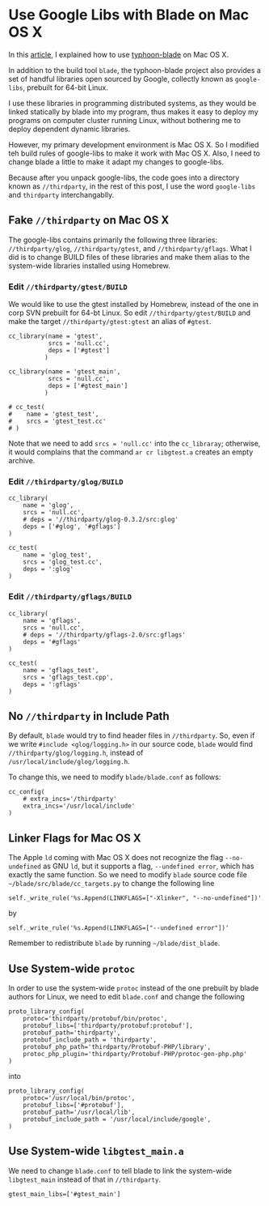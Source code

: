 # Use Google Libs with Blade on Mac OS X

In this
[article](http://cxwangyi.github.com/2013/02/22/use-blade-with-mac-os-x/),
I explained how to use
[typhoon-blade](http://code.google.com/p/typhoon-blade/) on Mac OS X.

In addition to the build tool `blade`, the typhoon-blade project also
provides a set of handful libraries open sourced by Google, collectly
known as `google-libs`, prebuilt for 64-bit Linux.

I use these libraries in programming distributed systems, as they
would be linked statically by blade into my program, thus makes it
easy to deploy my programs on computer cluster running Linux, without
bothering me to deploy dependent dynamic libraries.

However, my primary development environment is Mac OS X.  So I
modified teh build rules of google-libs to make it work with Mac OS X.
Also, I need to change blade a little to make it adapt my changes to
google-libs.

Because after you unpack google-libs, the code goes into a directory
known as `//thirdparty`, in the rest of this post, I use the word
`google-libs` and `thirdparty` interchangablly.

## Fake `//thirdparty` on Mac OS X

The google-libs contains primarily the following three libraries:
`//thirdparty/glog`, `//thirdparty/gtest`, and `//thirdparty/gflags`.
What I did is to change BUILD files of these libraries and make them
alias to the system-wide libraries installed using Homebrew.

### Edit `//thirdparty/gtest/BUILD`

We would like to use the gtest installed by Homebrew, instead of the
one in corp SVN prebuilt for 64-bt Linux.  So edit
`//thirdparty/gtest/BUILD` and make the target
`//thirdparty/gtest:gtest` an alias of `#gtest`.

    cc_library(name = 'gtest',
               srcs = 'null.cc',
               deps = ['#gtest']
              )

    cc_library(name = 'gtest_main',
               srcs = 'null.cc',
               deps = ['#gtest_main']
              )

    # cc_test(
    #    name = 'gtest_test',
    #    srcs = 'gtest_test.cc'
    # )

Note that we need to add `srcs = 'null.cc'` into the `cc_libraray`;
otherwise, it would complains that the command `ar cr libgtest.a`
creates an empty archive.

### Edit `//thirdparty/glog/BUILD`

    cc_library(
        name = 'glog',
        srcs = 'null.cc',
        # deps = '//thirdparty/glog-0.3.2/src:glog'
        deps = ['#glog', '#gflags']
    )

    cc_test(
        name = 'glog_test',
        srcs = 'glog_test.cc',
        deps = ':glog'
    )

### Edit `//thirdparty/gflags/BUILD`

    cc_library(
        name = 'gflags',
        srcs = 'null.cc',
        # deps = '//thirdparty/gflags-2.0/src:gflags'
        deps = '#gflags'
    )

    cc_test(
        name = 'gflags_test',
        srcs = 'gflags_test.cpp',
        deps = ':gflags'
    )


## No `//thirdparty` in Include Path

By default, `blade` would try to find header files in `//thirdparty`.
So, even if we write `#include <glog/logging.h>` in our source code,
`blade` would find `//thirdparty/glog/logging.h`, instead of
`/usr/local/include/glog/logging.h`.

To change this, we need to modify `blade/blade.conf` as follows:

    cc_config(
        # extra_incs='/thirdparty'
        extra_incs='/usr/local/include'
    )


## Linker Flags for Mac OS X

The Apple `ld` coming with Mac OS X does not recognize the flag
`--no-undefined` as GNU `ld`, but it supports a flag, `--undefined
error`, which has exactly the same function.  So we need to modify
`blade` source code file `~/blade/src/blade/cc_targets.py` to change
the following line

    self._write_rule('%s.Append(LINKFLAGS=["-Xlinker", "--no-undefined"])'

by

    self._write_rule('%s.Append(LINKFLAGS=["--undefined error"])'


Remember to redistribute `blade` by running `~/blade/dist_blade`.


## Use System-wide `protoc`

In order to use the system-wide `protoc` instead of the one prebuilt
by blade authors for Linux, we need to edit `blade.conf` and change
the following

    proto_library_config(
        protoc='thirdparty/protobuf/bin/protoc',
        protobuf_libs=['thirdparty/protobuf:protobuf'],
        protobuf_path='thirdparty',
        protobuf_include_path = 'thirdparty',
        protobuf_php_path='thirdparty/Protobuf-PHP/library',
        protoc_php_plugin='thirdparty/Protobuf-PHP/protoc-gen-php.php'
    )

into

    proto_library_config(
        protoc='/usr/local/bin/protoc',
        protobuf_libs=['#protobuf'],
        protobuf_path='/usr/local/lib',
        protobuf_include_path = '/usr/local/include/google',
    )


## Use System-wide `libgtest_main.a`

We need to change `blade.conf` to tell blade to link the system-wide
`libgtest_main` instead of that in `//thirdparty`.

    gtest_main_libs=['#gtest_main']
